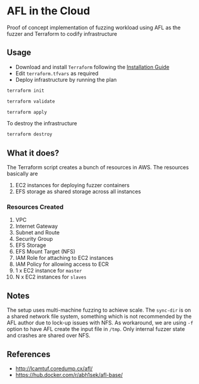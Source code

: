 # AFL in the Cloud
Proof of concept implementation of fuzzing workload using AFL as the fuzzer and Terraform to codify infrastructure

## Usage

* Download and install `Terraform` following the [Installation Guide](https://www.terraform.io/intro/getting-started/install.html)
* Edit `terraform.tfvars` as required
* Deploy infrastructure by running the plan

```bash
terraform init
```

```bash
terraform validate
```

```bash
terraform apply
```

To destroy the infrastructure

```bash
terraform destroy
```

## What it does?

The Terraform script creates a bunch of resources in AWS. The resources basically are

1. EC2 instances for deploying fuzzer containers
2. EFS storage as shared storage across all instances

### Resources Created

1. VPC
2. Internet Gateway
3. Subnet and Route
4. Security Group
5. EFS Storage
6. EFS Mount Target (NFS)
7. IAM Role for attaching to EC2 instances
8. IAM Policy for allowing access to ECR
9. 1 x EC2 instance for `master`
10. N x EC2 instances for `slaves`

## Notes

The setup uses multi-machine fuzzing to achieve scale. The `sync-dir` is on a shared network file system, something which is not recommended by the AFL author due to lock-up issues with NFS. As workaround, we are using `-f` option to have AFL create the input file in `/tmp`. Only internal fuzzer state and crashes are shared over NFS.

## References

* http://lcamtuf.coredump.cx/afl/
* https://hub.docker.com/r/abh1sek/afl-base/
